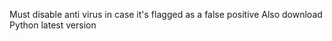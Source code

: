 Must disable anti virus in case it's flagged as a false positive
Also download Python latest version
